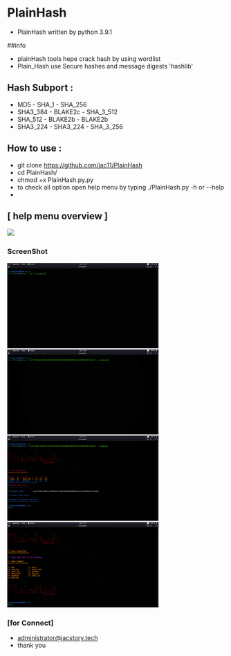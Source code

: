 # PlainHash
* PlainHash written by python 3.9.1

##info 
* plainHash tools hepe crack hash by using wordlist
* Plain_Hash use Secure hashes and message digests 'hashlib'
##  Hash Subport : 
* MD5  - SHA_1 - SHA_256
* SHA3_384 - BLAKE2c - SHA_3_512
* SHA_512  - BLAKE2b - BLAKE2b 
* SHA3_224 - SHA3_224  - SHA_3_256
## How to use :
* git clone https://github.com/jac11/PlainHash
* cd PlainHash/
* chmod +x PlainHash.py.py
* to check all  option open help menu by typing ./PlainHash.py -h or --help
* 
##  [ help menu overview ]
 <img src = "images/.png">

### ScreenShot
 <img src = "images/1.gif" width=350> <img src = "images/2.gif" width=350> <img src = "images/3.png" width=350> <img src = "images/4.png" width=350>
  
### [for Connect]
* administrator@jacstory.tech
* thank you 
